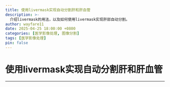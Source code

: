 ```yaml
---
title: 使用livermask实现自动分割肝和肝血管
description: >-
  介绍livermask的用法，以及如何使用livermask实现肝部自动分割。
author: wayfare11
date: 2025-04-25 18:00:00 +0800
categories: [医学影像处理, 图像分割]
tags: [医学影像处理]
pin: false
---
```



# 使用livermask实现自动分割肝和肝血管

---

